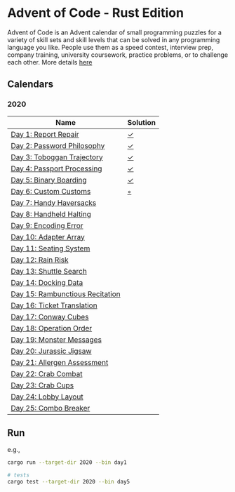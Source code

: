 # Advent of Code - Rust Edition

Advent of Code is an Advent calendar of small programming puzzles for a variety of skill sets and skill levels that can be solved in any programming language you like. People use them as a speed contest, interview prep, company training, university coursework, practice problems, or to challenge each other. More details [here](https://adventofcode.com/2020/about)

## Calendars

### 2020

|Name                                                                       |Solution                  |
|---------------------------------------------------------------------------|--------------------------|
|[Day 1: Report Repair](https://adventofcode.com/2020/day/1)                |[✓](src/bin/2020/day1.rs)      |
|[Day 2: Password Philosophy](https://adventofcode.com/2020/day/2)          |[✓](src/bin/2020/day2.rs)      |
|[Day 3: Toboggan Trajectory](https://adventofcode.com/2020/day/3)          |[✓](src/bin/2020/day3.rs)      |
|[Day 4: Passport Processing](https://adventofcode.com/2020/day/4)          |[✓](src/bin/2020/day4.rs)      |
|[Day 5: Binary Boarding](https://adventofcode.com/2020/day/5)              |[✓](src/bin/2020/day5.rs)      |
|[Day 6: Custom Customs](https://adventofcode.com/2020/day/6)               |[◦](src/bin/2020/day6.rs)      |
|[Day 7: Handy Haversacks](https://adventofcode.com/2020/day/7)             |[ ](src/bin/2020/day7.rs)      |
|[Day 8: Handheld Halting](https://adventofcode.com/2020/day/8)             |[ ](src/bin/2020/day8.rs)      |
|[Day 9: Encoding Error](https://adventofcode.com/2020/day/9)               |[ ](src/bin/2020/day9.rs)      |
|[Day 10: Adapter Array](https://adventofcode.com/2020/day/10)              |[ ](src/bin/2020/day10.rs)     |
|[Day 11: Seating System](https://adventofcode.com/2020/day/11)             |[ ](src/bin/2020/day11.rs)     |
|[Day 12: Rain Risk](https://adventofcode.com/2020/day/12)                  |[ ](src/bin/2020/day12.rs)     |
|[Day 13: Shuttle Search](https://adventofcode.com/2020/day/13)             |[ ](src/bin/2020/day13.rs)     |
|[Day 14: Docking Data](https://adventofcode.com/2020/day/14)               |[ ](src/bin/2020/day14.rs)     |
|[Day 15: Rambunctious Recitation](https://adventofcode.com/2020/day/15)    |[ ](src/bin/2020/day15.rs)     |
|[Day 16: Ticket Translation](https://adventofcode.com/2020/day/16)         |[ ](src/bin/2020/day16.rs)     |
|[Day 17: Conway Cubes](https://adventofcode.com/2020/day/17)               |[ ](src/bin/2020/day17.rs)     |
|[Day 18: Operation Order](https://adventofcode.com/2020/day/18)            |[ ](src/bin/2020/day18.rs)     |
|[Day 19: Monster Messages](https://adventofcode.com/2020/day/19)           |[ ](src/bin/2020/day19.rs)     |
|[Day 20: Jurassic Jigsaw](https://adventofcode.com/2020/day/20)            |[ ](src/bin/2020/day20.rs)     |
|[Day 21: Allergen Assessment](https://adventofcode.com/2020/day/21)        |[ ](src/bin/2020/day21.rs)     |
|[Day 22: Crab Combat](https://adventofcode.com/2020/day/22)                |[ ](src/bin/2020/day22.rs)     |
|[Day 23: Crab Cups](https://adventofcode.com/2020/day/23)                  |[ ](src/bin/2020/day23.rs)     |
|[Day 24: Lobby Layout](https://adventofcode.com/2020/day/24)               |[ ](src/bin/2020/day24.rs)     |
|[Day 25: Combo Breaker](https://adventofcode.com/2020/day/25)              |[ ](src/bin/2020/day25.rs)     |

## Run

e.g., 
```bash
cargo run --target-dir 2020 --bin day1

# tests
cargo test --target-dir 2020 --bin day5
```

